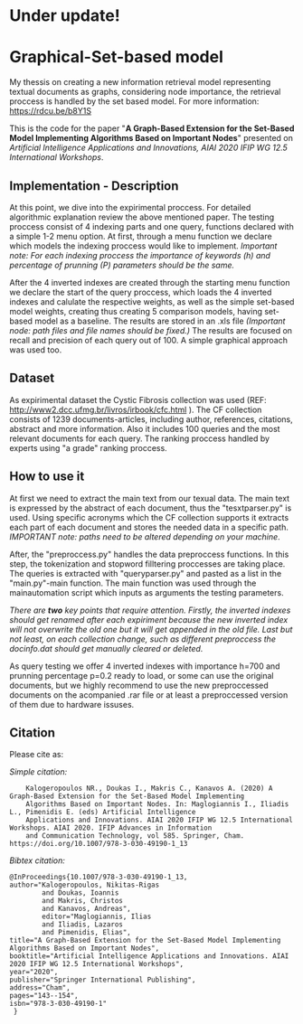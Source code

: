 # Under update!

# Graphical-Set-based model
My thessis on creating a new information retrieval model representing textual documents as graphs, considering node importance, the retrieval proccess is handled by the set based model. For more information:  https://rdcu.be/b8Y1S

This is the code for the paper "**A Graph-Based Extension for the Set-Based Model Implementing Algorithms Based on Important Nodes**" presented on _Artificial Intelligence Applications and Innovations, AIAI 2020 IFIP WG 12.5 International Workshops_.

## Implementation - Description

At this point, we dive into the expirimental proccess. For detailed algorithmic explanation review the above mentioned paper. The testing proccess consist of 4 indexing parts and one query, functions declared with a simple 1-2 menu option. At first, through a menu function we declare which models the indexing proccess would like to implement. _Important note: For each indexing proccess the importance of keywords (h) and percentage of prunning (P) parameters should be the same._ 

After the 4 inverted indexes are created through the starting menu function we declare the start of the query proccess, which loads the 4 inverted indexes and calulate the respective weights, as well as the simple set-based model weights, creating thus creating 5 comparison models, having set-based model as a baseline. The results are stored in an .xls file _(Important node: path files and file names should be fixed.)_ The results are focused on recall and precision of each query out of 100. A simple graphical approach was used too.        

## Dataset

As expirimental dataset the Cystic Fibrosis collection was used (REF: http://www2.dcc.ufmg.br/livros/irbook/cfc.html ). The CF collection consists of 1239 documents-articles, including author, references, citations, abstract and more information. Also it includes 100 queries and the most relevant documents for each query. The ranking proccess handled by experts using "a grade" ranking proccess.

## How to use it

At first we need to extract the main text from our texual data. The main text is expressed by the abstract of each document, thus the "tesxtparser.py" is used. Using specific acronyms which the CF collection supports it extracts each part of each document and stores the needed data in a specific path. _IMPORTANT note: paths need to be altered depending on your machine_.

After, the "preproccess.py" handles the data preproccess functions. In this step, the tokenization and stopword filltering  proccesses are taking place.
The queries is extracted with "queryparser.py" and pasted as a list in the "main.py"-main function. The main function was used through the mainautomation script which inputs as arguments the testing parameters. 

_There are **two** key points that require attention. Firstly, the inverted indexes should get renamed after each expiriment because the new inverted index will not overwrite the old one but it will get appended in the old file. Last but not least, on each collection change, such as different preproccess the docinfo.dat should get manually cleared or deleted._

As query testing we offer 4 inverted indexes with importance h=700 and prunning percentage p=0.2 ready to load, or some can use the original documents, but we highly recommend to use the new preproccessed documents on the acompanied .rar file or at least a preproccessed version of them due to hardware issuses. 

## Citation

Please cite as:

_Simple citation:_

        Kalogeropoulos NR., Doukas I., Makris C., Kanavos A. (2020) A Graph-Based Extension for the Set-Based Model Implementing
        Algorithms Based on Important Nodes. In: Maglogiannis I., Iliadis L., Pimenidis E. (eds) Artificial Intelligence 
        Applications and Innovations. AIAI 2020 IFIP WG 12.5 International Workshops. AIAI 2020. IFIP Advances in Information
        and Communication Technology, vol 585. Springer, Cham. https://doi.org/10.1007/978-3-030-49190-1_13

_Bibtex citation:_

    @InProceedings{10.1007/978-3-030-49190-1_13,
    author="Kalogeropoulos, Nikitas-Rigas
            and Doukas, Ioannis
            and Makris, Christos
            and Kanavos, Andreas",
            editor="Maglogiannis, Ilias
            and Iliadis, Lazaros
            and Pimenidis, Elias",
    title="A Graph-Based Extension for the Set-Based Model Implementing Algorithms Based on Important Nodes",
    booktitle="Artificial Intelligence Applications and Innovations. AIAI 2020 IFIP WG 12.5 International Workshops",
    year="2020",
    publisher="Springer International Publishing",
    address="Cham",
    pages="143--154",
    isbn="978-3-030-49190-1"
     }



